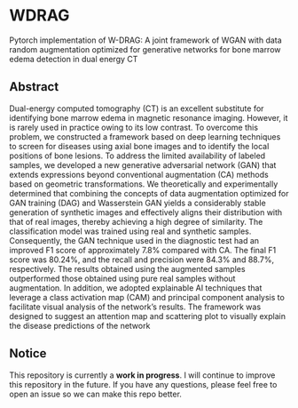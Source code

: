 # WDRAG
Pytorch implementation of W-DRAG: A joint framework of WGAN with data random augmentation
optimized for generative networks for bone marrow edema detection in dual energy CT

## Abstract
Dual-energy computed tomography (CT) is an excellent substitute for identifying bone marrow edema in magnetic resonance imaging. However, it is rarely used in practice owing to its low contrast. To overcome this problem, we constructed a framework based on deep learning techniques to screen for diseases using axial bone images and to identify the local positions of bone lesions. To address the limited availability of labeled samples, we developed a new generative adversarial network (GAN) that extends expressions beyond conventional augmentation (CA) methods based on geometric transformations. We theoretically and experimentally determined that combining the concepts of data augmentation optimized for GAN training (DAG) and Wasserstein GAN yields a considerably stable generation of synthetic images and effectively aligns their distribution with that of real images, thereby achieving a high degree of similarity. The classification model was trained using real and synthetic samples. Consequently, the GAN technique used in the diagnostic test had an improved F1 score of approximately 7.8% compared with CA. The final F1 score was 80.24%, and the recall and precision were 84.3% and 88.7%, respectively. The results obtained using the augmented samples outperformed those obtained using pure real samples without augmentation. In addition, we adopted explainable AI techniques that leverage a class activation map (CAM) and principal component analysis to facilitate visual analysis of the network’s results. The framework was designed to suggest an attention map and scattering plot to visually explain the disease predictions of the network

## Notice
This repository is currently a **work in progress**. I will continue to improve this repository in the future. If you have any questions, please feel free to open an issue so we can make this repo better.




